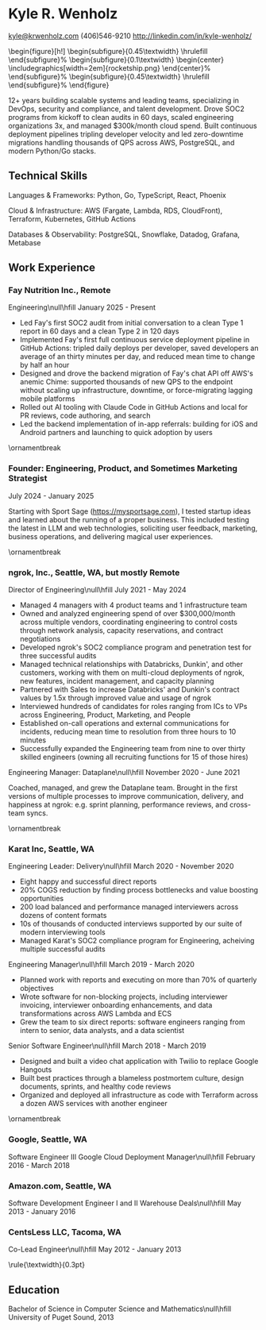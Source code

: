 # Kyle R. Wenholz

<kyle@krwenholz.com>
(406)546-9210
http://linkedin.com/in/kyle-wenholz/

\begin{figure}[h!]
\begin{subfigure}{0.45\textwidth}
\hrulefill
\end{subfigure}%
\begin{subfigure}{0.1\textwidth}
\begin{center}
\includegraphics[width=2em]{rocketship.png}
\end{center}%
\end{subfigure}%
\begin{subfigure}{0.45\textwidth}
\hrulefill
\end{subfigure}%
\end{figure}

12+ years building scalable systems and leading teams, specializing in DevOps, security and compliance, and talent development. Drove SOC2 programs from kickoff to clean audits in 60 days, scaled engineering organizations 3x, and managed $300k/month cloud spend. Built continuous deployment pipelines tripling developer velocity and led zero-downtime migrations handling thousands of QPS across AWS, PostgreSQL, and modern Python/Go stacks.

## Technical Skills

Languages & Frameworks: Python, Go, TypeScript, React, Phoenix

Cloud & Infrastructure: AWS (Fargate, Lambda, RDS, CloudFront), Terraform, Kubernetes, GitHub Actions

Databases & Observability: PostgreSQL, Snowflake, Datadog, Grafana, Metabase

## Work Experience

### Fay Nutrition Inc., Remote

Engineering\null\hfill January 2025 - Present

- Led Fay's first SOC2 audit from initial conversation to a clean Type 1 report in 60 days and a clean Type 2 in 120 days
- Implemented Fay's first full continuous service deployment pipeline in GitHub Actions: tripled daily deploys per developer, saved developers an average of an thirty minutes per day, and reduced mean time to change by half an hour
- Designed and drove the backend migration of Fay's chat API off AWS's anemic Chime: supported thousands of new QPS to the endpoint without scaling up infrastructure, downtime, or force-migrating lagging mobile platforms
- Rolled out AI tooling with Claude Code in GitHub Actions and local for PR reviews, code authoring, and search 
- Led the backend implementation of in-app referrals: building for iOS and Android partners and launching to quick adoption by users

\ornamentbreak

### Founder: Engineering, Product, and Sometimes Marketing Strategist

July 2024 - January 2025

Starting with Sport Sage (https://mysportsage.com), I tested startup ideas and learned about the running of a proper business. This included testing the latest in LLM and web technologies, soliciting user feedback, marketing, business operations, and delivering magical user experiences.

\ornamentbreak

### ngrok, Inc., Seattle, WA, but mostly Remote

Director of Engineering\null\hfill July 2021 - May 2024

- Managed 4 managers with 4 product teams and 1 infrastructure team
- Owned and analyzed engineering spend of over $300,000/month across multiple vendors, coordinating engineering to control costs through network analysis, capacity reservations, and contract negotiations
- Developed ngrok's SOC2 compliance program and penetration test for three successful audits
- Managed technical relationships with Databricks, Dunkin', and other customers, working with them on multi-cloud deployments of ngrok, new features, incident management, and capacity planning
- Partnered with Sales to increase Databricks' and Dunkin's contract values by 1.5x through improved value and usage of ngrok
- Interviewed hundreds of candidates for roles ranging from ICs to VPs across Engineering, Product, Marketing, and People
- Established on-call operations and external communications for incidents, reducing mean time to resolution from three hours to 10 minutes
- Successfully expanded the Engineering team from nine to over thirty skilled engineers (owning all recruiting functions for 15 of those hires)

Engineering Manager: Dataplane\null\hfill November 2020 - June 2021

Coached, managed, and grew the Dataplane team. Brought in the first versions of multiple processes to improve communication, delivery, and happiness at ngrok: e.g. sprint planning, performance reviews, and cross-team syncs.

\ornamentbreak

### Karat Inc, Seattle, WA

Engineering Leader: Delivery\null\hfill March 2020 - November 2020

- Eight happy and successful direct reports
- 20% COGS reduction by finding process bottlenecks and value boosting opportunities
- 200 load balanced and performance managed interviewers across dozens of content formats
- 10s of thousands of conducted interviews supported by our suite of modern interviewing tools
- Managed Karat's SOC2 compliance program for Engineering, acheiving multiple successful audits

Engineering Manager\null\hfill March 2019 - March 2020

- Planned work with reports and executing on more than 70% of quarterly objectives
- Wrote software for non-blocking projects, including interviewer invoicing, interviewer onboarding enhancements, and data transformations across AWS Lambda and ECS
- Grew the team to six direct reports: software engineers ranging from intern to senior, data analysts, and a data scientist

Senior Software Engineer\null\hfill March 2018 - March 2019

- Designed and built a video chat application with Twilio to replace Google Hangouts
- Built best practices through a blameless postmortem culture, design documents, sprints, and healthy code reviews
- Organized and deployed all infrastructure as code with Terraform across a dozen AWS services with another engineer

\ornamentbreak

### Google, Seattle, WA

Software Engineer III Google Cloud Deployment Manager\null\hfill February 2016 - March 2018

### Amazon.com, Seattle, WA

Software Development Engineer I and II Warehouse Deals\null\hfill May 2013 - January 2016

### CentsLess LLC, Tacoma, WA

Co-Lead Engineer\null\hfill May 2012 - January 2013

\rule{\textwidth}{0.3pt}

## Education

Bachelor of Science in Computer Science and Mathematics\null\hfill University of Puget Sound, 2013
